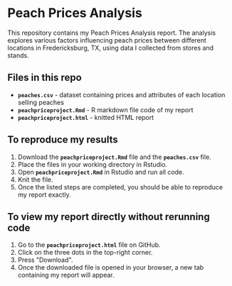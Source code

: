 # Peach Prices Analysis

This repository contains my Peach Prices Analysis report. The analysis explores various factors influencing peach prices between different locations in Fredericksburg, TX, using data I collected from stores and stands.


## Files in this repo
- **`peaches.csv`**  - dataset containing prices and attributes of each location selling peaches
- **`peachpriceproject.Rmd`** - R markdown file code of my report
- **`peachpriceproject.html`** - knitted HTML report


## To reproduce my results
1.  Download the **`peachpriceproject.Rmd`** file and the **`peaches.csv`** file.
2.  Place the files in your working directory in Rstudio.
3.  Open **`peachpriceproject.Rmd`** in Rstudio and run all code.
4.  Knit the file.
5.  Once the listed steps are completed, you should be able to reproduce my report exactly.


## To view my report directly without rerunning code
1. Go to the **`peachpriceproject.html`** file on GitHub.
2. Click on the three dots in the top-right corner.
3. Press "Download".
4. Once the downloaded file is opened in your browser, a new tab containing my report will appear.
